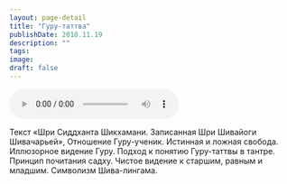 ```yaml
---
layout: page-detail
title: "Гуру-таттва"
publishDate: 2018.11.19
description: ""
tags:
image:
draft: false
---
```


<audio title="2018.11.19 - Гуру-таттва.mp3" src="/upload/iblock/cc9/cc91d08a1084e8c69479d3cb2a14b294.mp3" controls=""></audio>

 Текст «Шри Сиддханта Шикхамани. Записанная Шри Шивайоги Шивачарьей», Отношение Гуру-ученик. Истинная и ложная свобода. Иллюзорное видение Гуру. Подход к понятию Гуру-таттвы в тантре. Принцип почитания садху. Чистое видение к старшим, равным и младшим. Символизм Шива-лингама. 

  
